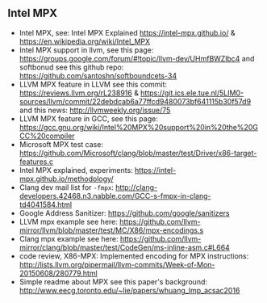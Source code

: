 ## Intel MPX
- Intel MPX, see: Intel MPX Explained <https://intel-mpx.github.io/> & <https://en.wikipedia.org/wiki/Intel_MPX> 
- Intel MPX support in llvm, see this page: <https://groups.google.com/forum/#!topic/llvm-dev/UHmfBWZlbc4> and softbonud see this github repo: <https://github.com/santoshn/softboundcets-34>
- LLVM MPX feature in LLVM see this commit: <https://reviews.llvm.org/rL238916> & <https://git.ics.ele.tue.nl/5LIM0-sources/llvm/commit/22debdcab6a77ffcd9480073bf641115b30f57d9> and this news: <http://llvmweekly.org/issue/75>
- LLVM MPX feature in GCC, see this page: <https://gcc.gnu.org/wiki/Intel%20MPX%20support%20in%20the%20GCC%20compiler>
- Microsoft MPX test case: <https://github.com/Microsoft/clang/blob/master/test/Driver/x86-target-features.c>
- Intel MPX explained, experiments: <https://intel-mpx.github.io/methodology/>
- Clang dev mail list for `-fmpx`: <http://clang-developers.42468.n3.nabble.com/GCC-s-fmpx-in-clang-td4041584.html>
- Google Address Sanitizer: <https://github.com/google/sanitizers>
- LLVM mpx example see here: <https://github.com/llvm-mirror/llvm/blob/master/test/MC/X86/mpx-encodings.s>
- Clang mpx example see here: <https://github.com/llvm-mirror/clang/blob/master/test/CodeGen/ms-inline-asm.c#L664>
- code review, X86-MPX: Implemented encoding for MPX instructions: <http://lists.llvm.org/pipermail/llvm-commits/Week-of-Mon-20150608/280779.html>
- Simple readme about MPX see this paper's background: <http://www.eecg.toronto.edu/~lie/papers/whuang_lmp_acsac2016>
